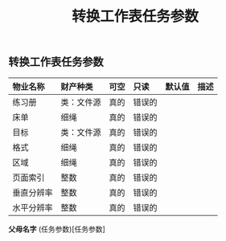 ﻿---
title: 转换工作表任务参数
second_title: Aspose.Cells Cloud Documen
type: docs
url: /zh/specification/model/convertworksheettaskparameter/
description: Aspose.Cells 云模型规范：ConvertWorksheetTaskParameter。轻松处理 Excel 和其他电子表格文档，具有打开、生成、编辑、拆分、合并、比较和转换等功能
weight: 50
---
## **转换工作表任务参数**

 

|物业名称|财产种类|可空|只读|默认值|描述|
|:- |:- |:- |:- |:- |:- |
|练习册|类：文件源|真的|错误的|||
|床单|细绳|真的|错误的|||
|目标|类：文件源|真的|错误的|||
|格式|细绳|真的|错误的|||
|区域|细绳|真的|错误的|||
|页面索引|整数|真的|错误的|||
|垂直分辨率|整数|真的|错误的|||
|水平分辨率|整数|真的|错误的|||

**父母名字** (任务参数)[任务参数]